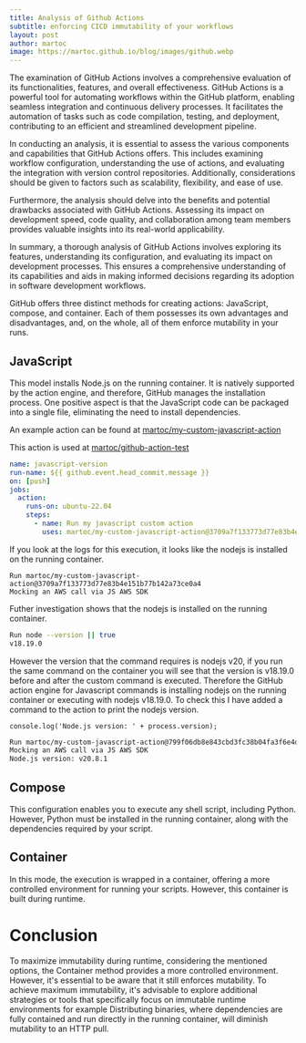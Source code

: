 ```yaml
---
title: Analysis of Github Actions
subtitle: enforcing CICD immutability of your workflows
layout: post
author: martoc
image: https://martoc.github.io/blog/images/github.webp
---
```


The examination of GitHub Actions involves a comprehensive evaluation of its functionalities, features, and overall effectiveness. GitHub Actions is a powerful tool for automating workflows within the GitHub platform, enabling seamless integration and continuous delivery processes. It facilitates the automation of tasks such as code compilation, testing, and deployment, contributing to an efficient and streamlined development pipeline.

In conducting an analysis, it is essential to assess the various components and capabilities that GitHub Actions offers. This includes examining workflow configuration, understanding the use of actions, and evaluating the integration with version control repositories. Additionally, considerations should be given to factors such as scalability, flexibility, and ease of use.

Furthermore, the analysis should delve into the benefits and potential drawbacks associated with GitHub Actions. Assessing its impact on development speed, code quality, and collaboration among team members provides valuable insights into its real-world applicability.

In summary, a thorough analysis of GitHub Actions involves exploring its features, understanding its configuration, and evaluating its impact on development processes. This ensures a comprehensive understanding of its capabilities and aids in making informed decisions regarding its adoption in software development workflows.

GitHub offers three distinct methods for creating actions: 
JavaScript, compose, and container. 
Each of them possesses its own advantages 
and disadvantages, and, on the whole, 
all of them enforce mutability in your runs.

## JavaScript

This model installs Node.js on the running container. 
It is natively supported by the action engine, 
and therefore, GitHub manages the installation process. 
One positive aspect is that the JavaScript code can be 
packaged into a single file, eliminating the need to 
install dependencies.

An example action can be found at [martoc/my-custom-javascript-action](https://github.com/martoc/my-custom-javascript-action)

This action is used at [martoc/github-action-test](https://github.com/martoc/github-action-test/actions)

```yaml
name: javascript-version
run-name: ${{ github.event.head_commit.message }}
on: [push]
jobs:
  action:
    runs-on: ubuntu-22.04
    steps:
      - name: Run my javascript custom action
        uses: martoc/my-custom-javascript-action@3709a7f133773d77e83b4e151b77b142a73ce0a4
```

If you look at the logs for this execution, it looks like the nodejs is installed on the running container.

```
Run martoc/my-custom-javascript-action@3709a7f133773d77e83b4e151b77b142a73ce0a4
Mocking an AWS call via JS AWS SDK
```

Futher investigation shows that the nodejs is installed on the running container.

```bash
Run node --version || true
v18.19.0
```

However the version that the command requires is nodejs v20, if you run the same command on the container you will see that the version is v18.19.0
before and after the custom command is executed. Therefore the GitHub action engine for Javascript commands is installing nodejs on the running container or executing with nodejs v18.19.0. To check this I have added a command to the action to print the nodejs version.

```javscript
console.log('Node.js version: ' + process.version);
```

```bash
Run martoc/my-custom-javascript-action@799f06db8e843cbd3fc38b04fa3f6e4d19d615dd
Mocking an AWS call via JS AWS SDK
Node.js version: v20.8.1
```

## Compose

This configuration enables you to execute any shell script, 
including Python. However, Python must be installed in the 
running container, along with the dependencies required 
by your script.

## Container 

In this mode, the execution is wrapped in a container, 
offering a more controlled environment for 
running your scripts. However, this container is built 
during runtime.

# Conclusion

To maximize immutability during runtime, considering 
the mentioned options, the 
Container method provides a more 
controlled environment. However, 
it's essential to be aware that it 
still enforces mutability. 
To achieve maximum immutability, 
it's advisable to explore additional 
strategies or tools that specifically 
focus on immutable runtime environments 
for example Distributing binaries, where 
dependencies are fully contained and run directly 
in the running container, will diminish 
mutability to an HTTP pull.



